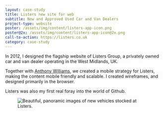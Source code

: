 ```yaml
---
layout: case-study
title: Listers new site for web
subtitle: New and Approved Used Car and Van Dealers
project-type: website
poster: /assets/img/content/listers-app-icon.png
poster@2x: /assets/img/content/listers-app-icon@2x.png
call-to-action: https://listers.co.uk
category: case-study
---
```

<div class="text-col t--center">
  <p class="lede">In 2012, I designed the flagship website of Listers Group, a privately owned car and van dealer operating in the West Midlands, UK.</p>
  <p>Together with <a href="http://twitter.com/abitgone">Anthony Williams</a>, we created a mobile strategy for Listers, making the content mobile friendly and scalable. I created wireframes, and designed primarily in the browser.</p>
  <p>Listers was also my first real foray into the world of Github.</p>
</div>
<figure class="gallery">
  <img src="/assets/img/content/macbook-lister-homepage.png" srcset="/assets/img/content/macbook-lister-homepage.png 1x,/assets/img/content/macbook-lister-homepage@2x.png 2x" alt="Beautiful, panoramic images of new vehicles stocked at Listers.">
</figure>
